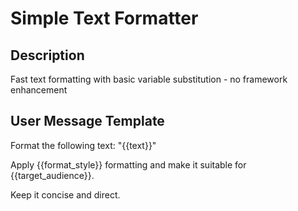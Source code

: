 # Simple Text Formatter

## Description
Fast text formatting with basic variable substitution - no framework enhancement

## User Message Template
Format the following text: "{{text}}" 

Apply {{format_style}} formatting and make it suitable for {{target_audience}}.

Keep it concise and direct.
